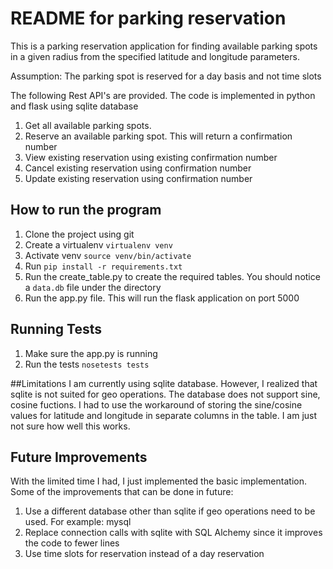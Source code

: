 # README for parking reservation

This is a parking reservation application for finding available parking spots in a given radius from the specified latitude and longitude parameters.

Assumption: The parking spot is reserved for a day basis and not time slots 

The following Rest API's are provided. The code is implemented in python and flask using sqlite database

1. Get all available parking spots.
2. Reserve an available parking spot. This will return a confirmation number
3. View existing reservation using existing confirmation number
4. Cancel existing reservation using confirmation number
5. Update existing reservation using confirmation number

## How to run the program
1. Clone the project using git
2. Create a virtualenv ``virtualenv venv``
3. Activate venv ``source venv/bin/activate``
4. Run ``pip install -r requirements.txt``
5. Run the create_table.py to create the required tables. You should notice a ``data.db`` file under the directory
6. Run the app.py file. This will run the flask application on port 5000

## Running Tests
1. Make sure the app.py is running
2. Run the tests
   ```nosetests tests```

##Limitations
I am currently using sqlite database. However, I realized that  sqlite is not suited for geo operations. The database does not support sine, cosine fuctions. I had to use the workaround of storing the sine/cosine values for latitude and longitude in separate columns in the table. I am just not sure how well this works.

## Future Improvements
With the limited time I had, I just implemented the basic implementation. Some of the improvements that can be done in future:


1. Use a different database other than sqlite if geo operations need to be used. For example: mysql
2. Replace connection calls with sqlite with SQL Alchemy since it improves the code to fewer lines
3. Use time slots for reservation instead of a day reservation